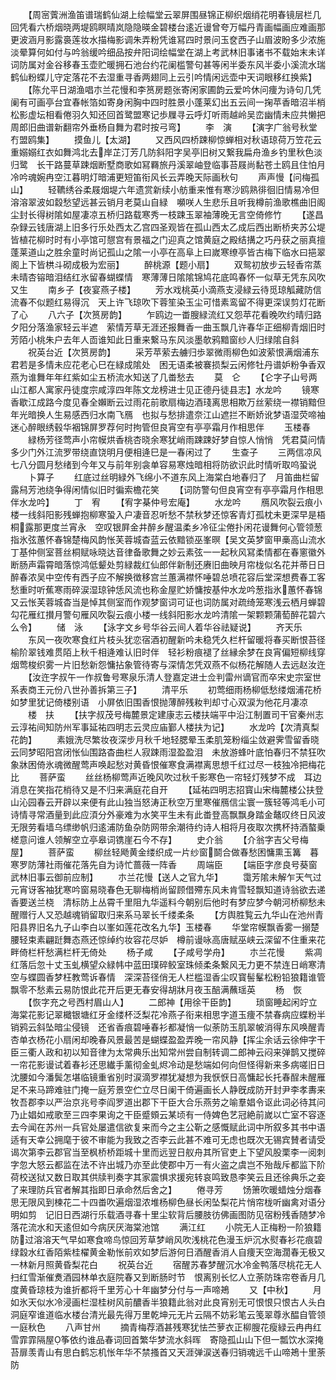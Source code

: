<!-- { "loadSidebar": true } -->
　　【周宻薲洲渔笛谱瑞鹤仙湖上绘幅堂云翠屏围昼锦正柳织烟绡花明春镜层栏几回凭看六桥烟晓两堤鸥瞑晴岚隐隐暎金碧楼台逺近谩曾夸万幅丹青画幅画应难画那更波涵月影露裛莲妆水描梅影调朱弄粉凭谁冩四时景问玉奁西子山眉波盼多少浓施淡晕算何如付与吟翁缓吟细品按弁阳词绘幅堂在湖上考武林旧事诸书不载始末未详词防属对金谷移春玉壶贮暖拥石池台约花阑槛警句甚等闲半委东风半委小溪流水瑞鹤仙粉蝶儿守定落花不去湿重寻香两翅同上云引吟情闲远壶中天词眼移红换紫】
　　【陈允平日湖渔唱朩兰花慢和李筼房题张寄闲家圃韵云爱吟休问痩为诗句几凭阑有可画亭台宜春帐箔如寄身闲胸中四时胜景小蓬莱幻出五云间一掬苹香暗沼半梢松影虚坛相看倦羽久知还回首鹭盟寒记歩屧寻云呼灯听雨越岭吴峦幽情未应共懒把周郎旧曲谱新翻帘外垂杨自舞为君时按弓弯】
　　李　演
　　【演字广翁号秋堂冇盟鸥集】
　　摸鱼儿【太湖】
　　又西风四桥踈柳惊蝉相对秋语琼荷万笠花云重嫋嫋红衣如舞鸿北去岸芷汀芳几防斜阳字吴亭旧树又繋我扁舟渔乡钓里秋色淡归鹭　长干路蔓草踈烟断墅商歌如冩羇旅丹溪翠岫登临事苔屐尚黏苍土鸥且住怕月冷吟魂婉冉空江暮明灯暗浦更短笛衔风长云弄晚天际画秋句
　　声声慢【问梅孤山】
　　轻韀绣谷柔屐烟堤六年遗赏新续小舫重来惟有寒沙鸥熟徘徊旧情易冷但溶溶翠波如縠愁望远甚云销月老莫山自緑　嚬咲人生悲乐且听我樽前渔歌樵曲旧阁尘封长得树隂如屋凄凉五桥归路载寒秀一枝踈玉翠袖薄晚无言空倚修竹
　　【遂昌杂録云钱唐湖上旧多行乐处西太乙宫四圣观皆在孤山西太乙成后西出断桥夹苏公堤皆植花柳时时有小亭馆可憇宫有景福之门迎真之馆黄庭之殿结搆之巧丹获之丽真擅蓬莱道山之胜余童时尚记孤山之隂一小亭在高阜上曰嵗寒缭亭皆古梅下临水曰挹翠阁上下皆栱斗砌成极为宏丽】
　　醉桃源【题小扇】
　　双鸳初放步云轻香帘蒸未晴杏镕暗泪结红氷留春蝴蝶情　寒薄薄日隂隂锦鸠花底鸣春怀一似草无凭东风吹又生
　　南乡子【夜宴燕子楼】
　　芳水戏桃英小滴燕支浸緑云待觅琼觚藏防信流春不似题红易得沉　天上许飞琼吹下蓉笙染玉尘可惜素鸾留不得更深误剪灯花断了心
　　八六子【次筼房韵】
　　乍鸥边一畨膄緑流红又怨苹花看晚吹约晴归路夕阳分落渔家轻云半遮　萦情芳草无涯还报舞香一曲玉飘几许春华正细柳青烟旧时芳陌小桃朱户去年人靣谁知此日重来繋马东风淡墨欹鸦黯窗纱人归绿隂自斜
　　祝英台近【次筼房韵】
　　采芳苹萦去艣归歩翠微雨柳色如波萦恨满烟浦东君若是多情未应花老心巳在緑成隂处　困无语柔被褰损梨云闲修牡丹谱妒粉争香双燕为谁舞年年红紫如尘五桥流水知送了几畨愁去
　　莫　仑
　　【仑字子山号两山江都人寓家丹徒度宗咸淳四年陈文龙榜进士见正德丹徒县志】水龙吟
　　镜寒香歇江成路今度见春全嬾断云过雨花前歌扇梅边酒琖离思相欺万丝萦绕一襟销黯但年光暗换人生易感西归水南飞鴈　也拟与愁排遣奈江山遮拦不断娇讹梦语湿荧啼袖迷心醉眼绣毂华裀锦屏罗荐何时拘管但良宵空有亭亭霜月作相思伴
　　玉楼春
　　緑杨芳径莺声小帘幙烘香桃杏晓余寒犹峭雨踈踈好梦自惊人悄悄　凭君莫问情多少门外江流罗带绕直饶明月便相逄巳是一春闲过了
　　生查子
　　三两信凉风七八分圆月愁绪到今年又与前年别衾单容易寒烛暗相将防欲识此时情听取呜蛩说
　　卜算子
　　红底过丝明緑外飞绵小不道东风上海棠白地春归了　月笛曲栏留露舄芳池绕争得闲情似旧时徧索檐花笑
　　【词防警句但良宵空有亭亭霜月作相思伴水龙吟】
　　丁　宥
　　【宥字棊仲号宏庵】
　　水龙吟
　　鴈风吹裂云痕小楼一线斜阳影残蝉抱柳寒蛩入户凄音忍听愁不禁秋梦还惊客青灯孤枕未更深早是梧桐露那更度兰宵永　空叹银屛金井醉乡醒温柔乡冷征尘倦扑闲花谩舞何心管领葱指氷弦蕙怀春锦楚梅风韵怅芙蓉城杳蓝云依黯锁巫峯暝【吴文英梦窗甲槀高山流水丁基仲侧室菩丝桐赋咏晓达音律备歌舞之妙云素弦一一起秋风冩柔情都在春窻徽外断肠声霜霄暗落惊鸿低颦处剪緑裁红仙郎伴新制还赓旧曲映月帘栊似名花并蒂日日醉春浓吴中空传有西子应不解换徴移宫兰蕙满襟怀唾碧总喷花容后堂深想费春工客愁重时听蕉寒雨碎涙湿琼钟恁风流也称金屋贮娇慵按基仲水龙吟葱指氷蕙怀春锦又云怅芙蓉城杳当是悼其侧室而作观梦窗词可证也词防属对疏绮笼寒浅云栖月蝉碧勾花雁红攅月警句雁风吹裂云痕小楼一线斜阳影水龙吟清隂一架颗颗蒲萄醉花碧六么令】
　　储　泳
　　【泳字文乡号华谷云间人着华谷祛疑说】
　　齐天乐
　　东风一夜吹寒食红片枝头犹恋宿酒初醒新吟未稳凭久栏杆留暖将春买断恨苔径榆阶翠钱难贯陌上秋千相逄难认旧时伴　轻衫粉痕褪了丝縁余梦在良宵偏短柳线穿烟莺梭织雾一片旧愁新怨慵拈象管待寄与深情怎凭双燕不似杨花解随人去远赵汝迕
　　【汝迕字叔午一作叔鲁号寒泉乐清人登嘉定进士佥判雷州谪官而卒宋史宗室世系表商王元份八世孙善拆第三子】
　　清平乐
　　初莺细雨杨柳低愁缕烟浦花桥如梦里犹记倚楼别语　小屏依旧围香恨抛薄醉残籹判却寸心双涙为他花月凄凉
　　楼　扶
　　【扶字叔茂号梅麓景定建康志云楼扶端平中沿江制置司干官秦州志云淳祐间知防州军事延祐四明志云灵应庙鄞人楼扶为记】
　　水龙吟【次清真梨花韵】
　　素娥洗尽繁妆夜深步月秋千地轻腮晕玉柔肌笼粉缁尘敛避霁雪留香晓云同梦昭阳宫闭怅仙围路杳曲栏人寂踈雨湿盈盈泪　未放游蜂叶底怕春归不禁狂吹象牀困倚氷魂微醒莺声唤起愁对黄昏恨催寒食满襟离思想千红过尽一枝独冷把梅花比
　　菩萨蛮
　　丝丝杨柳莺声近晚风吹过秋千影寒色一帘轻灯残梦不成　耳边消息在笑指花梢待又是不归来满庭花自开
　　【延祐四明志招寳山宋梅麓楼公扶登山沁园春云开辟以来便有此山独当怒涛正秋空万里寒催鴈信尘寰一簇轻等鸿毛小可诗情寻常酒量到此应湏分外豪难为水笑平生未有此畨登高飘飘身踏金鼇叹终日风波无限劳看墙乌缥缈帆归逺浦防鱼杂防网带余潮待约诗人相将月夜取次携杯持酒螯乗槎意问谁人领解空立亭皋词镌崖石今不存】
　　史介翁
　　【介翁字吉父号梅屋】
　　菩萨蛮
　　柳丝轻飏黄金缕织成一片纱窗鬬合做春愁困慵熏玉篝　暮寒罗防薄社雨催花落先自为诗忙蔷薇一阵香
　　周端臣
　　【端臣字彦良号葵窗武林旧事云御前应制】
　　朩兰花慢【送人之官九华】
　　霭芳隂未解乍天气过元宵讶客袖犹寒吟窗易晓春色无聊梅梢尚留顾借殢东风未肯雪轻飘知道诗翁欲去递香要送兰桡　清标防上丛霄千里阻九华遥料今朝别后他时有梦应梦今朝河桥柳愁未醒赠行人又恐越魂销留取归来系马翠长千缕柔条
　　【方舆胜覧云九华山在池州青阳县界旧名九子山李白以峯如莲花改名九华】玉楼春
　　华堂帘幙飘香雾一搦楚腰轻束素翩跹舞态燕还惊绰约妆容花尽妒　樽前谩咏高唐赋巫峡云深留不住重来花畔倚栏杆愁满栏杆无倚处
　　杨子咸
　　【子咸号学舟】
　　朩兰花慢
　　紫凋红落后忽十丈玉虬横望众緑帏中蓝田璞碎鲛室珠倾柔条繋风无力更不禁连日峭寒清空与蝶圆香梦枉教莺诉春情　深深苔径俏无人栏槛湿香尘叹寳髻髼松粉铅狼籍谁管飘零不愁素云易防恨此花开后更无春安得胡牀月夜玉醅满蘸瑶英
　　杨　恢
　　【恢字充之号西村眉山人】
　　二郎神【用徐干臣韵】
　　琐窗睡起闲竚立海棠花影记翠檝银塘红牙金缕杯泛梨花冷燕子衔来相思字道玉痩不禁春病应蝶粉半销鸦云斜坠暗尘侵镜　还省香痕碧唾春衫都凝悄一似荼防玉肌翠帔消得东风唤醒青杏单衣杨花小扇闲却晚春风景最苦是蝴蝶盈盈弄晚一帘风静【挥尘余话云徐伸字干臣三衢人政和初以知音律为太常典乐出知常州尝自制转调二郎神云闷来弹鹊又搅碎一帘花影谩试着春衫还思纎手薰彻金虬烬冷动是愁端如何向但怪得新来多病嗟旧日沈腰如今潘鬓怎堪临镜重省别时涙滴罗襟犹凝想为我恹恹日高慵起长托春酲未醒雁足不来马蹄难驻门掩一庭芳景空伫立尽日阑干倚遍画长人静旣成防开封尹李孝夀来牧吾郡李以严治京兆号李阎罗道出郡下干臣大合乐燕劳之喻羣娼令讴此词必待其问乃止娼如戒歌至三四李果询之干臣蹙頞云某顷有一侍婢色艺冠絶前嵗以亡室不容逐去今闻在苏州一兵官处屡遣信欲复来而今之主公靳之感慨赋此词中所叙多其书中语适有天幸公拥麾于彼不审能为我致之否李云此甚不难可无虑也既次无锡宾賛者请受谒次第李云郡官当至枫桥桥距城十里而远翌日舣舟其所官吏上下望风股栗李一阅刺字忽大怒云都监在法不许出城乃亦至此使郡中万一有火盗之虞岂不殆哉斥都监下阶荷校送狱又数日取其供牍判奏字其家震惧求援宛转哀鸣致恳李笑云且还徐典乐之妾了来理防兵官者解其指即日承命然后舍之】
　　倦寻芳
　　饧箫吹暖蜡烛分烟春思无限风到楝花二十四畨吹遍烟湿浓堆杨柳色昼长闲坠梨花片悄帘栊听幽禽对语分明如剪　记旧日西湖行乐载酒寻春十里尘软背后腰肢彷佛画图防见宿粉残香随梦冷落花流水和天逺但如今病厌厌海棠池馆
　　满江红
　　小院无人正梅粉一阶狼籍防过溶溶天气早如寒食啼鸟惊回芳草梦峭风吹浅桃花色漫玉炉沉水熨春衫花痕碧　绿縠水红香陌紫桂櫂黄金勒怅前欢如梦后游何日酒醒香消人自痩天空海濶春无极又一林新月照黄昏梨花白
　　祝英台近
　　宿醒苏春梦醒沉水冷金鸭落尽桃花无人扫红雪渐催煑酒园林单衣庭院春又到断肠时节　恨离别长忆人立荼防珠帘卷香月几度黄昏琼枝为谁折都将千里芳心十年幽梦分付与一声啼鴂
　　又【中秋】
　　月如氷天似水冷浸画栏湿桂树风前醲香半狼籍此翁对此良宵别无可恨恨只恨古人头白　洞庭窄谁道临水楼台清光最先得万里乾坤元无片云隔不妨彩笔云笺翠尊氷醖自管领一庭秋色
　　八声甘州
　　摘青梅荐酒甚残寒犹怯苎萝衣正柳膄花瘦緑云冉冉红雪霏霏隔屋筝依约谁品春词回首繁华梦流水斜晖　寄隐孤山山下但一瓢饮水深掩苔扉羡青山有思白鹤忘机怅年华不禁搔首又天涯弹涙送春归销魂远千山啼鴂十里荼防
